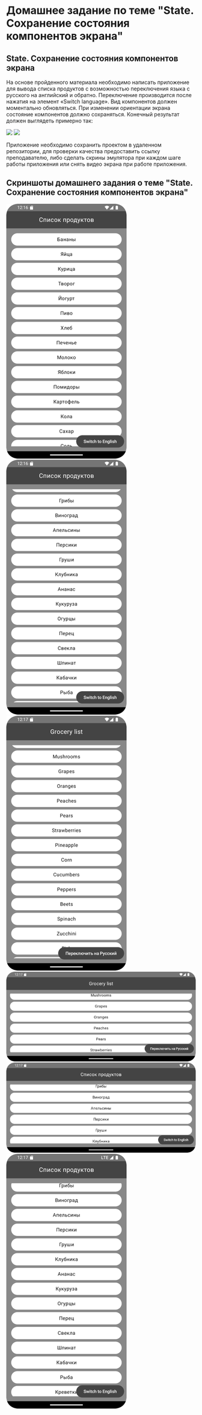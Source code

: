 # Домашнее задание по теме "State. Сохранение состояния компонентов экрана"

## State. Сохранение состояния компонентов экрана

На основе пройденного материала необходимо написать приложение для вывода списка продуктов с возможностью переключения языка с русского на английский и обратно. Переключение производится после нажатия на элемент «Switch language». Вид компонентов должен моментально обновляться. При изменении ориентации экрана состояние компонентов должно сохраняться.
Конечный результат должен выглядеть примерно так:

![](https://static.tildacdn.com/tild3164-3530-4236-b231-653139663236/1.png)
![](https://static.tildacdn.com/tild3962-3366-4162-b135-633861313739/2.png)

Приложение необходимо сохранить проектом в удаленном репозитории, для проверки качества предоставить ссылку преподавателю, либо сделать скрины эмулятора при каждом шаге работы приложения или снять видео экрана при работе приложения.

## Скриншоты домашнего задания о теме "State. Сохранение состояния компонентов экрана"

![](md/1.png)
![](md/2.png)
![](md/3.png)
![](md/4.png)
![](md/5.png)
![](md/6.png)
